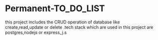 # Permanent-TO_DO_LIST
this project includes the CRUD operation of database like create,read,update or delete .tech stack which are used in this project are postgres,nodejs or express_j.s 
